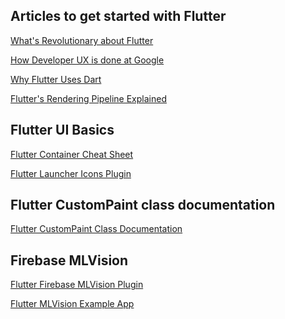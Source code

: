 ## Articles to get started with Flutter

<a href="https://hackernoon.com/whats-revolutionary-about-flutter-946915b09514">What's Revolutionary about Flutter</a>

<a href="https://medium.com/google-design/how-i-do-developer-ux-at-google-b21646c2c4df">How Developer UX is done at Google</a>

<a href="https://hackernoon.com/why-flutter-uses-dart-dd635a054ebf">Why Flutter Uses Dart</a>

<a href="http://from.flipboard.com/@DonWard5f87?url=https%3A%2F%2Fwww.youtube.com%2Fwatch%3Fv%3DUUfXWzp0-DU%26feature%3Dyoutu.be&v=w7GViJy8cc1j2O9FOs60xuOPjQ4iBlhTmJ2l3u53pLkAAAFvGko0tQ">Flutter's Rendering Pipeline Explained</a>

## Flutter UI Basics

<a href="https://medium.com/jlouage/container-de5b0d3ad184">Flutter Container Cheat Sheet</a>

<a href="https://pub.dev/packages/flutter_launcher_icons">Flutter Launcher Icons Plugin</a>

## Flutter CustomPaint class documentation

<a href="https://api.flutter.dev/flutter/widgets/CustomPaint-class.html">Flutter CustomPaint Class Documentation</a>

## Firebase MLVision

<a href="https://pub.dev/packages/firebase_ml_vision">Flutter Firebase MLVision Plugin</a>

<a href="https://github.com/FirebaseExtended/flutterfire/tree/master/packages/firebase_ml_vision/example">Flutter MLVision Example App</a>
